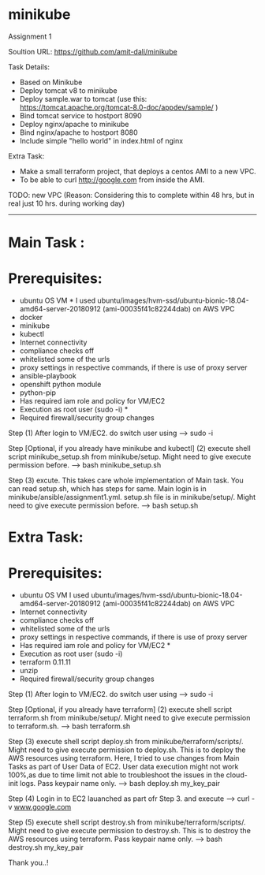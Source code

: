 # minikube
Assignment 1

Soultion URL: https://github.com/amit-dali/minikube

Task Details:
- Based on Minikube
- Deploy tomcat v8 to minikube
- Deploy sample.war to tomcat (use this: https://tomcat.apache.org/tomcat-8.0-doc/appdev/sample/ )
- Bind tomcat service to hostport 8090
- Deploy nginx/apache to minikube
- Bind nginx/apache to hostport 8080
- Include simple "hello world" in index.html of nginx

Extra Task:
- Make a small terraform project, that deploys a centos AMI to a new VPC.
- To be able to curl http://google.com from inside the AMI.

TODO: new VPC (Reason: Considering this to complete within 48 hrs, but in real just 10 hrs. during working day)
_________________________________________________________________________________________________________________

# Main Task :
   # Prerequisites:
   - ubuntu OS VM *
      I used ubuntu/images/hvm-ssd/ubuntu-bionic-18.04-amd64-server-20180912 (ami-00035f41c82244dab) on AWS VPC
   - docker
   - minikube 
   - kubectl 
   - Internet connectivity
   - compliance checks off
   - whitelisted some of the urls
   - proxy settings in respective commands, if there is use of proxy server
   - ansible-playbook 
   - openshift python module
   - python-pip
   - Has required iam role and policy for VM/EC2
   - Execution as root user (sudo -i) *
   - Required firewall/security group changes

Step
(1) After login to VM/EC2. do switch user using
   --> sudo -i 

Step [Optional, if you already have minikube and kubectl] 
(2) execute shell script minikube_setup.sh from minikube/setup. Might need to give execute permission before.
   --> bash minikube_setup.sh
   
Step 
(3) excute. This takes care whole implementation of Main task. You can read setup.sh, which has steps for same. Main login is in minikube/ansible/assignment1.yml. setup.sh file is in minikube/setup/. Might need to give execute permission before.
   --> bash setup.sh

# Extra Task:
   # Prerequisites:
   - ubuntu OS VM
      I used ubuntu/images/hvm-ssd/ubuntu-bionic-18.04-amd64-server-20180912 (ami-00035f41c82244dab) on AWS VPC
   - Internet connectivity
   - compliance checks off
   - whitelisted some of the urls
   - proxy settings in respective commands, if there is use of proxy server
   - Has required iam role and policy for VM/EC2 *
   - Execution as root user (sudo -i)
   - terraform 0.11.11
   - unzip
   - Required firewall/security group changes

Step
(1) After login to VM/EC2. do switch user using
   --> sudo -i 

Step [Optional, if you already have terraform] 
(2) execute shell script terraform.sh from minikube/setup/. Might need to give execute permission to terraform.sh.
   --> bash terraform.sh
   
Step
(3) execute shell script deploy.sh from minikube/terraform/scripts/. Might need to give execute permission to deploy.sh. This is to deploy the AWS resources using terraform. Here, I tried to use changes from Main Tasks as part of User Data of EC2. User data execution might not work 100%,as due to time limit not able to troubleshoot the issues in the cloud-init logs. Pass keypair name only.
   --> bash deploy.sh my_key_pair
   
Step
(4) Login in to EC2 lauanched as part ofr Step 3. and execute 
   --> curl -v www.google.com
   
Step
(5) execute shell script destroy.sh from minikube/terraform/scripts/. Might need to give execute permission to destroy.sh. This is to destroy the AWS resources using terraform. Pass keypair name only.
   --> bash destroy.sh my_key_pair
 
 Thank you..!
